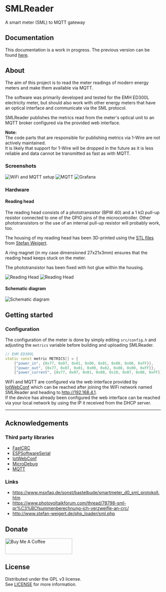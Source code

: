 # SMLReader

A smart meter (SML) to MQTT gateway

## Documentation

This documentation is a work in progress.
The previous version can be found [here](doc/old/README.md).

## About

The aim of this project is to read the meter readings of modern energy meters and make them available via MQTT.

The software was primarily developed and tested for the EMH ED300L electricity meter, but should also work with other energy meters that have an optical interface and communicate via the SML protocol.

SMLReader publishes the metrics read from the meter's optical unit to an MQTT broker configured via the provided web interface.




**Note:**  
The code parts that are responsible for publishing metrics via 1-Wire are not actively maintained.  
It is likely that support for 1-Wire will be dropped in the future as it is less reliable and data cannot be transmitted as fast as with MQTT.

### Screenshots
![WiFi and MQTT setup](doc/screenshot_setup.png)
![MQTT](doc/screenshot_mqtt.png)
![Grafana](doc/screenshot_grafana.png)

### Hardware

#### Reading head

The reading head consists of a phototransistor (BPW 40) and a 1 kΩ pull-up resistor connected to one of the GPIO pins of the microcontroller.
Other phototransistors or the use of an internal pull-up resistor will probably work, too.

The housing of my reading head has been 3D-printed using the [STL files](http://www.stefan-weigert.de/php_loader/sml.php) from [Stefan Weigert](http://www.stefan-weigert.de). 

A ring magnet (in my case dimensioned 27x21x3mm) ensures that the reading head keeps stuck on the meter.

The phototransistor has been fixed with hot glue within the housing.

![Reading Head](doc/assets/SMLReader_Img_ReadingHead_small.jpg "Reading Head") ![Reading Head](doc/assets/SMLReader_Img_ReadingHead_Close_small.jpg "Reading Head")

#### Schematic diagram
![Schematic diagram](doc/assets/SMLReader_Schema.png)

## Getting started

### Configuration

The configuration of the meter is done by simply editing `src/config.h` and adjusting the `metrics` variable before building and uploading SMLReader.

```c++
// EHM ED300L
static const metric METRICS[] = {
    {"power_in", {0x77, 0x07, 0x01, 0x00, 0x01, 0x08, 0x00, 0xFF}},
    {"power_out", {0x77, 0x07, 0x01, 0x00, 0x02, 0x08, 0x00, 0xFF}},
    {"power_current", {0x77, 0x07, 0x01, 0x00, 0x10, 0x07, 0x00, 0xFF}}};
```

WiFi and MQTT are configured via the web interface provided by [IotWebConf](https://github.com/prampec/IotWebConf) which can be reached after joining the WiFi network named SMLReader and heading to http://192.168.4.1.   
If the device has already been configured the web interface can be reached via your local network by using the IP it received from the DHCP server.


---

## Acknowledgements

### Third party libraries
* [FastCRC](https://github.com/FrankBoesing/FastCRC)
* [ESPSoftwareSerial](https://github.com/plerup/espsoftwareserial)
* [IotWebConf](https://github.com/prampec/IotWebConf)
* [MicroDebug](https://github.com/rlogiacco/MicroDebug)
* [MQTT](https://github.com/256dpi/arduino-mqtt)

### Links

* https://www.msxfaq.de/sonst/bastelbude/smartmeter_d0_sml_protokoll.htm
* https://www.photovoltaikforum.com/thread/78798-sml-pr%C3%BCfsummenberechnung-ich-verzweifle-an-crc/
* http://www.stefan-weigert.de/php_loader/sml.php

## Donate

<a href="https://www.buymeacoffee.com/fkqeNT2" target="_blank"><img src="https://cdn.buymeacoffee.com/buttons/default-green.png" alt="Buy Me A Coffee" height="51" width="217"></a>

## License

Distributed under the GPL v3 license.  
See [LICENSE](LICENSE) for more information.

